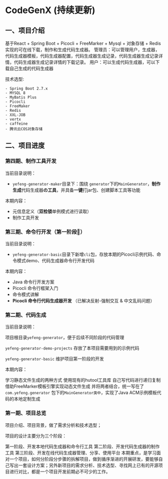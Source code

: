 # CodeGenX (持续更新)
## 一、项目介绍
基于React + Spring Boot + Picocli + FreeMarker + Mysql + 对象存储 + Redis实现的可在线下载，制作和生成代码生成器。 管理员：可以管理用户，生成器，代码生成器模板，代码生成器配置，代码生成器生成记录，代码生成器生成记录详情，代码生成器生成记录详情的下载记录。 用户：可以生成代码生成器，可以下载自己生成的代码生成器

技术选型:
```
- Spring Boot 2.7.x
- MYSQL 8
- MyBatis Plus
- Picocli
- FreeMaker
- Redis
- XXL-JOB
- vertx
- caffeine
- 腾讯云COS对象存储
```

## 二、项目进度
### 第四期、制作工具开发

当前目录说明：

- `yefeng-generator-maker`目录下：围绕 `generator`下的`MainGenerator`，**制作生成**代码生成器**の工具**，并具备**一键**打jar包、创建脚本工具等功能

本期内容：

- 元信息定义（**双检锁**单例模式进行读取）
- 制作工具开发


### 第三期、命令行开发（第一阶段🎉）

当前目录说明：

- `yefeng-generator-basic`目录下新增`cli`包，存放本期的Picocli示例代码、命令模式demo、代码生成器命令行开发代码

本期内容：

- Java 命令行开发方案
- Picocli 命令行框架入门
- 命令模式讲解
- **Picocli 命令行代码生成器开发** （已解决反射-强制交互 & 中文乱码问题）

###  第二期、代码生成
当前目录说明：

项目根目录`yefeng-generator`，便于后续不同阶段的代码管理

`yefeng-generator-demo-projects` 存放了本项目需要用到的示例代码

`yefeng-generator-basic` 维护项目第一阶段的开发

本期内容：

学习静态文件生成的两种方式
使用现有的hutool工具库
自己写代码进行递归复制
借助FreeMarker模板引擎实现动态文件生成
并将两者结合，统一写在了`com.yefeng.generator` 包下的`MainGenerator类中`，实现了Java ACM示例模板代码的本地定制生成

###  第一期、项目总览
项目介绍、项目背景，做了需求分析和技术选型；

项目的设计主要分为三个阶段：

第一阶段、开发本地代码生成器和命令行工具
第二阶段、开发代码生成器的制作工具
第三阶段、开发在线代码生成器管理、分享、使用平台
本期重点，是学习面对一个项目，如何分阶段分步骤的拆解项目，做到循序渐进的开展研发，要能够自己写出一套设计方案；另外新项目的需求分析、技术选型、寻找网上已有的开源项目进行对比，都是一个项目开发前期必不可少的工作。